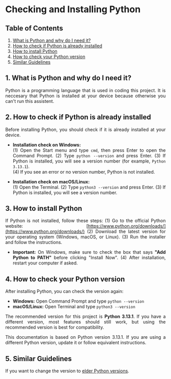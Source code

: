 # Checking and Installing Python

<div style="text-align: justify" >

## Table of Contents
1. [What is Python and why do I need it?](#1-what-is-python-and-why-do-i-need-it)
2. [How to check if Python is already installed](#2-how-to-check-if-python-is-already-installed)
3. [How to install Python](#3-how-to-install-python)
4. [How to check your Python version](#4-how-to-check-your-python-version)
5. [Similar Guidelines](#5-similar-guidelines)

## 1. What is Python and why do I need it?

Python is a programming language that is used in coding this project. It is neccesary that Python is installed at your device because otherwise you can't run this assistent.

## 2. How to check if Python is already installed

Before installing Python, you should check if it is already installed at your device.

- **Installation check on Windows:**  
  (1) Open the Start menu and type `cmd`, then press Enter to open the Command Prompt.
  (2) Type `python --version` and press Enter.
  (3) If Python is installed, you will see a version number (for example, `Python 3.13.1`).  
  (4) If you see an error or no version number, Python is not installed.

- **Installation check on macOS/Linux:**  
  (1) Open the Terminal.
  (2) Type `python3 --version` and press Enter.
  (3) If Python is installed, you will see a version number.

## 3. How to install Python

If Python is not installed, follow these steps:
(1) Go to the official Python website: [https://www.python.org/downloads/](https://www.python.org/downloads/)
(2) Download the latest version for your operating system (Windows, macOS, or Linux).
(3) Run the installer and follow the instructions.  
   - **Important:** On Windows, make sure to check the box that says **"Add Python to PATH"** before clicking "Install Now".
(4) After installation, restart your computer if asked.

## 4. How to check your Python version

After installing Python, you can check the version again:

- **Windows:** Open Command Prompt and type `python --version`
- **macOS/Linux:** Open Terminal and type `python3 --version`

The recommended version for this project is **Python 3.13.1**. If you have a different version, most features should still work, but using the recommended version is best for compatibility.

This documentation is based on Python version 3.13.1. If you are using a different Python version, update it or follow equivalent instructions.

## 5. Similar Guidelines
If you want to change the version to [elder Python versions](pythonVersionDowngrade.md).

</div>